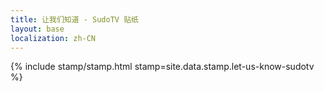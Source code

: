 ```yaml
---
title: 让我们知道 - SudoTV 贴纸
layout: base
localization: zh-CN
---
```


{% include stamp/stamp.html
    stamp=site.data.stamp.let-us-know-sudotv
%}